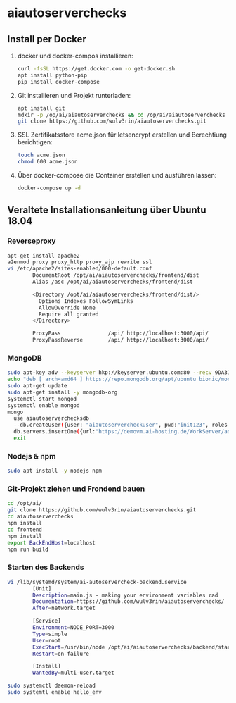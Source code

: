 # aiautoserverchecks

## Install per Docker

1. docker und docker-compos installieren:

    ```bash
    curl -fsSL https://get.docker.com -o get-docker.sh
    apt install python-pip
    pip install docker-compose
    ```

2. Git installieren und Projekt runterladen:

    ```bash
    apt install git
    mdkir -p /op/ai/aiautoserverchecks && cd /op/ai/aiautoserverchecks
    git clone https://github.com/wulv3rin/aiautoserverchecks.git
    ```

3. SSL Zertifikatsstore acme.json für letsencrypt erstellen und Berechtiung berichtigen:

    ```bash
    touch acme.json
    chmod 600 acme.json
    ```

4. Über docker-compose die Container erstellen und ausführen lassen:

    ```bash
    docker-compose up -d
    ```

## Veraltete Installationsanleitung über Ubuntu 18.04

### Reverseproxy

```bash
apt-get install apache2
a2enmod proxy proxy_http proxy_ajp rewrite ssl
vi /etc/apache2/sites-enabled/000-default.conf
        DocumentRoot /opt/ai/aiautoserverchecks/frontend/dist
        Alias /asc /opt/ai/aiautoserverchecks/frontend/dist

        <Directory /opt/ai/aiautoserverchecks/frontend/dist/>
          Options Indexes FollowSymLinks
          AllowOverride None
          Require all granted
        </Directory>

        ProxyPass               /api/ http://localhost:3000/api/
        ProxyPassReverse        /api/ http://localhost:3000/api/
```

### MongoDB

```bash
sudo apt-key adv --keyserver hkp://keyserver.ubuntu.com:80 --recv 9DA31620334BD75D9DCB49F368818C72E52529D4
echo "deb [ arch=amd64 ] https://repo.mongodb.org/apt/ubuntu bionic/mongodb-org/4.0 multiverse" | sudo tee /etc/apt/sources.list.d/mongodb-org-4.0.list
sudo apt-get update
sudo apt-get install -y mongodb-org
systemctl start mongod
systemctl enable mongod
mongo
  use aiautoserverchecksdb
  --db.createUser({user: "aiautoservercheckuser", pwd:"init123", roles:[{role:"readWrite", db:"aiautoserverchecksdb"}]})
  db.servers.insertOne({url:"https://demovm.ai-hosting.de/WorkServer/admin", user:"Administraotr", password:"eVergabe2019demo", customer:"0000_DEMO"})
  exit
```

### Nodejs & npm

```bash
sudo apt install -y nodejs npm
```

### Git-Projekt ziehen und Frondend bauen

```bash
cd /opt/ai/
git clone https://github.com/wulv3rin/aiautoserverchecks.git
cd aiautoserverchecks
npm install
cd frontend
npm install
export BackEndHost=localhost 
npm run build
```

### Starten des Backends

```bash
vi /lib/systemd/system/ai-autoservercheck-backend.service
        [Unit]
        Description=main.js - making your environment variables rad
        Documentation=https://github.com/wulv3rin/aiautoserverchecks/
        After=network.target

        [Service]
        Environment=NODE_PORT=3000
        Type=simple
        User=root
        ExecStart=/usr/bin/node /opt/ai/aiautoserverchecks/backend/start.sh
        Restart=on-failure

        [Install]
        WantedBy=multi-user.target

sudo systemctl daemon-reload
sudo systemtl enable hello_env
```
